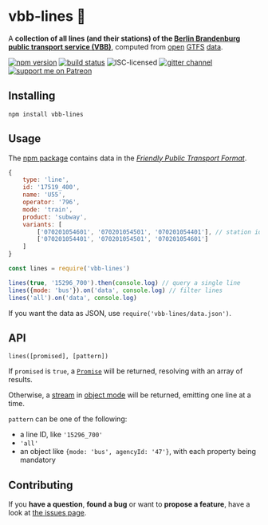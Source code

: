 # vbb-lines 🚏

A **collection of all lines (and their stations) of the [Berlin Brandenburg public transport service (VBB)](http://www.vbb.de/)**, computed from [open](https://daten.berlin.de/datensaetze/vbb-fahrplandaten-gtfs) [GTFS](https://developers.google.com/transit/gtfs/) [data](https://vbb-gtfs.jannisr.de/).

[![npm version](https://img.shields.io/npm/v/vbb-lines.svg)](https://www.npmjs.com/package/vbb-lines)
[![build status](https://img.shields.io/travis/derhuerst/vbb-lines.svg)](https://travis-ci.org/derhuerst/vbb-lines)
![ISC-licensed](https://img.shields.io/github/license/derhuerst/vbb-lines.svg)
[![gitter channel](https://badges.gitter.im/derhuerst/vbb-rest.svg)](https://gitter.im/derhuerst/vbb-rest)
[![support me on Patreon](https://img.shields.io/badge/support%20me-on%20patreon-fa7664.svg)](https://patreon.com/derhuerst)


## Installing

```shell
npm install vbb-lines
```


## Usage

The [npm package](https://npmjs.com/vbb-lines) contains data in the [*Friendly Public Transport Format*](https://github.com/public-transport/friendly-public-transport-format).

```js
{
	type: 'line',
	id: '17519_400',
	name: 'U55',
	operator: '796',
	mode: 'train',
	product: 'subway',
	variants: [
		['070201054601', '070201054501', '070201054401'], // station ids
		['070201054401', '070201054501', '070201054601']
	]
}
```

```js
const lines = require('vbb-lines')

lines(true, '15296_700').then(console.log) // query a single line
lines({mode: 'bus'}).on('data', console.log) // filter lines
lines('all').on('data', console.log)
```

If you want the data as JSON, use `require('vbb-lines/data.json')`.


## API

`lines([promised], [pattern])`

If `promised` is `true`, a [`Promise`](https://developer.mozilla.org/en-US/docs/Web/JavaScript/Reference/Global_Objects/Promise) will be returned, resolving with an array of results.

Otherwise, a [stream](https://nodejs.org/api/stream.html#stream_class_stream_readable) in [object mode](https://nodejs.org/api/stream.html#stream_object_mode) will be returned, emitting one line at a time.

`pattern` can be one of the following:

- a line ID, like `'15296_700'`
- `'all'`
- an object like `{mode: 'bus', agencyId: '47'}`, with each property being mandatory


## Contributing

If you **have a question**, **found a bug** or want to **propose a feature**, have a look at [the issues page](https://github.com/derhuerst/vbb-lines/issues).
